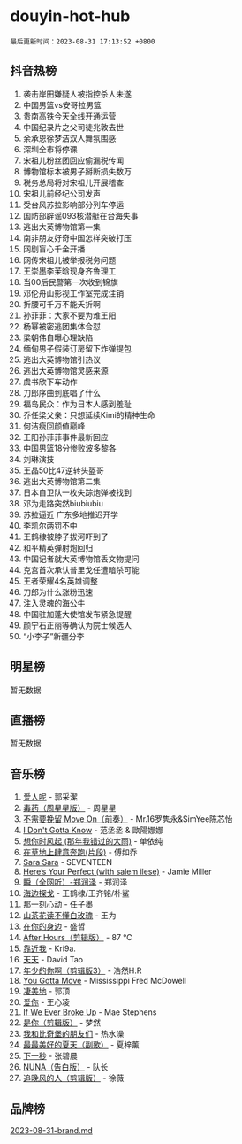 # douyin-hot-hub

`最后更新时间：2023-08-31 17:13:52 +0800`

## 抖音热榜

1. 袭击岸田嫌疑人被指控杀人未遂
1. 中国男篮vs安哥拉男篮
1. 贵南高铁今天全线开通运营
1. 中国纪录片之父司徒兆敦去世
1. 余承恩徐梦洁双人舞氛围感
1. 深圳全市将停课
1. 宋祖儿粉丝团回应偷漏税传闻
1. 博物馆标本被男子掰断损失数万
1. 税务总局将对宋祖儿开展稽查
1. 宋祖儿前经纪公司发声
1. 受台风苏拉影响部分列车停运
1. 国防部辟谣093核潜艇在台海失事
1. 逃出大英博物馆第一集
1. 南非朋友好奇中国怎样突破打压
1. 网剧盲心千金开播
1. 网传宋祖儿被举报税务问题
1. 王崇墨李茉晗现身齐鲁理工
1. 当00后民警第一次收到锦旗
1. 邓伦舟山影视工作室完成注销
1. 折腰可千万不能夭折啊
1. 孙菲菲：大家不要为难王阳
1. 杨幂被密逃团集体合怼
1. 梁朝伟自曝心理缺陷
1. 缅甸男子假装订房留下炸弹提包
1. 逃出大英博物馆引热议
1. 逃出大英博物馆灵感来源
1. 虞书欣下车动作
1. 刀郎序曲到底唱了什么
1. 福岛民众：作为日本人感到羞耻
1. 乔任梁父亲：只想延续Kimi的精神生命
1. 何洁瘦回颜值巅峰
1. 王阳孙菲菲事件最新回应
1. 中国男篮18分惨败波多黎各
1. 刘琳演技
1. 王晶50比47逆转头盔哥
1. 逃出大英博物馆第二集
1. 日本自卫队一枚失踪炮弹被找到
1. 邓为走路突然biubiubiu
1. 苏拉逼近 广东多地推迟开学
1. 李凯尔两罚不中
1. 王鹤棣被脖子拔河吓到了
1. 和平精英弹射炮回归
1. 中国记者就大英博物馆丢文物提问
1. 克宫首次承认普里戈任遭暗杀可能
1. 王者荣耀4名英雄调整
1. 刀郎为什么涨粉迅速
1. 注入灵魂的海公牛
1. 中国驻加蓬大使馆发布紧急提醒
1. 颜宁石正丽等确认为院士候选人
1. “小李子”新疆分李

## 明星榜

暂无数据

## 直播榜

暂无数据

## 音乐榜

1. [爱人呢](https://sf3-cdn-tos.douyinstatic.com/obj/tos-cn-ve-2774/2041dc10f3c442f1992b439a00eaf2ba) - 郭采潔
1. [毒药（周星星版）](https://sf3-cdn-tos.douyinstatic.com/obj/tos-cn-ve-2774/oAXunb2JtDTQMcBfaEkg8Be5IhZQCmGByB0V33) - 周星星
1. [不需要挽留 Move On（前奏）](https://sf6-cdn-tos.douyinstatic.com/obj/tos-cn-ve-2774/ooCBhgCCkF4nExzQL9WZSUbitfA8IsDkgQIYhe) - Mr.16罗隽永&SimYee陈芯怡
1. [I Don't Gotta Know](https://sf6-cdn-tos.douyinstatic.com/obj/tos-cn-ve-2774/o8nCfgMGwCsAvgDe5bzzaDQDFf6ksAUxrlFC8J) - 范丞丞 & 歐陽娜娜
1. [想你时风起 (那年我错过的大雨)](https://sf6-cdn-tos.douyinstatic.com/obj/tos-cn-ve-2774/ooR7G8ftDMzIgnxa0HbReM4CZ74qknQABLtHB1) - 单依纯
1. [在草地上肆意奔跑(片段)](https://sf3-cdn-tos.douyinstatic.com/obj/tos-cn-ve-2774/8831d494742f45dabdfa8adb8b817259) - 傅如乔
1. [Sara Sara](https://sf6-cdn-tos.douyinstatic.com/obj/tos-cn-ve-2774/oAceDXU2gVHZCQFrkrYmX8e5tUBxQPb6Bmd2nF) - SEVENTEEN
1. [Here’s Your Perfect (with salem ilese)](https://sf3-cdn-tos.douyinstatic.com/obj/tos-cn-ve-2774/076b1576c6c546598f803fe53da388a7) - Jamie Miller
1. [瞬（全网听）-郑润泽](https://sf6-cdn-tos.douyinstatic.com/obj/tos-cn-ve-2774/o4Vb9eJZClCZTnRQYy0BRSeHGrDtrkrQgIBvQt) - 郑润泽
1. [海边探戈](https://sf6-cdn-tos.douyinstatic.com/obj/tos-cn-ve-2774/os9gE0VQCGqt6VQkZDyBBYvfSDY0QFe3vVmubn) - 王鹤棣/王齐铭/朴鲨
1. [那一刻心动](https://sf6-cdn-tos.douyinstatic.com/obj/tos-cn-ve-2774/4c0ed00133e3439592b4741c72acc6f3) - 任子墨
1. [山茶花读不懂白玫瑰](https://sf3-cdn-tos.douyinstatic.com/obj/tos-cn-ve-2774/osfn8B7DktrRHEPJgPCfDbw7QDQEkwC16BxZg9) - 王为
1. [在你的身边](https://sf3-cdn-tos.douyinstatic.com/obj/tos-cn-ve-2774/9dce2ee6c9f84c17a6d68458730d7ae8) - 盛哲
1. [After Hours（剪辑版）](https://sf6-cdn-tos.douyinstatic.com/obj/tos-cn-ve-2774/owgWztApWhImMFMpyEyQfAIyIusRBioqSgWk7T) - 87 ℃
1. [靠近我](https://sf6-cdn-tos.douyinstatic.com/obj/tos-cn-ve-2774/oMGCfQ3FZdrziXO1QC8zgfNXawBf91hGAIvUrY) - Kri9a.
1. [天天](https://sf6-cdn-tos.douyinstatic.com/obj/tos-cn-ve-2774/6b075c4856e34a60a1ef022c4a80dec5) - David Tao
1. [年少的你啊（剪辑版3）](https://sf3-cdn-tos.douyinstatic.com/obj/tos-cn-ve-2774/oo2vDGhzyAtN1QLfh5k1iBIpWAv2NOZQysM5tK) - 浩然H.R
1. [You Gotta Move](https://sf6-cdn-tos.douyinstatic.com/obj/tos-cn-ve-2774/a2b672af67514106b25cdfd6f1a8aad2) - Mississippi Fred McDowell
1. [凄美地](https://sf6-cdn-tos.douyinstatic.com/obj/tos-cn-ve-2774/oshF4RgFMhmTSa4jCaHNUXI0NetFtBBQBzBZdf) - 郭顶
1. [爱你](https://sf3-cdn-tos.douyinstatic.com/obj/tos-cn-ve-2774/738d8b240f1e4519b44cf31c84e02e24) - 王心凌
1. [If We Ever Broke Up](https://sf3-cdn-tos.douyinstatic.com/obj/tos-cn-ve-2774/o8onj5HDk0ImtBmO0URBfeyCDXQJMYkQ1gb8Zy) - Mae Stephens
1. [是你（剪辑版）](https://sf6-cdn-tos.douyinstatic.com/obj/tos-cn-ve-2774/46019dae783c4c969944217fe1cfafc4) - 梦然
1. [我和比奇堡的朋友们](https://sf3-cdn-tos.douyinstatic.com/obj/tos-cn-ve-2774/f0505db981ea4a6d91453a15924a82aa) - 热水澡
1. [最最美好的夏天（副歌）](https://sf6-cdn-tos.douyinstatic.com/obj/tos-cn-ve-2774/o4FMghDLZkPIkCutdrsXlbTHcaZztBfeCp9AFS) - 夏梓薰
1. [下一秒](https://sf3-cdn-tos.douyinstatic.com/obj/tos-cn-ve-2774/16eedda97153423db2501ff6373be86a) - 张碧晨
1. [NUNA（告白版）](https://sf3-cdn-tos.douyinstatic.com/obj/tos-cn-ve-2774/a65828cbd8ce41a78a430a58b49f4feb) - 队长
1. [追晚风的人（剪辑版）](https://sf6-cdn-tos.douyinstatic.com/obj/tos-cn-ve-2774/560835060af84ac29cd5c12e2a98f7eb) - 徐薇

## 品牌榜

[2023-08-31-brand.md](2023-08-31-brand.md)
